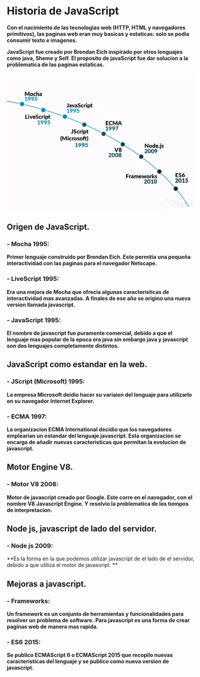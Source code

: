 # Historia de JavaScript

**Con el nacimiento de las tecnologias web (HTTP, HTML y navegadores primitivos), las paginas web eran muy basicas y estaticas:  solo se podia consumir texto e imagenes.**

**JavaScript fue creado por Brendan Eich inspirado por otros lenguajes como java, Sheme y Self. El proposito de javaScript fue dar solucion a la problematica de las paginas estaticas.**

![](../00-historia-javascript/images/historia-javascript.jpg)

## Origen de JavaScript.

### - Mocha 1995: 
**Primer lenguaje construido por Brendan Eich. Este permitia una pequeña interactividad con las paginas para el navegador Netscape.**

### - LiveScript 1995:
**Era una mejora de Mocha que ofrecia algunas caracteristicas de interactividad mas avanzadas. A finales de ese año se origino una nueva version llamada javascript.**

### - JavaScript 1995:
**El nombre de javascript fue puramente comercial, debido a que el lenguaje mas popular de la epoca era java sin embargo java y javascript son dos lenguajes completamente distintos.**


## JavaScript como estandar en la web.

### - JScript (Microsoft) 1995:
**La empresa Microsoft deidio hacer su variaion del lenguaje para utilizarlo en su navegador Internet Explorer.**

### - ECMA 1997:
**La organizacion ECMA International decidio que los navegadores emplearian un estandar del lenguaje javascript. Esta organizacion se encarga de añadir nuevas caracteristicas que permitan la evolucion de javascript.**


## Motor Engine V8.

### - Motor V8 2008:
**Motor de javascript creado por Google. Este corre en el navegador, con el nombre V8 Javascript Engine. Y resolvio la problematica de los tiempos de interpretacion.**


## Node js, javascript de lado del servidor.

### - Node js 2009:
**Es la forma en la que podemos utilizar javascript de el lado de el servidor, debido a que utiliza el motor de javascript. **


## Mejoras a javascript.

### - Frameworks:
**Un framework es un conjunto de herramientas y funcionalidades para resolver un problema de software.**
**Para javascript es una forma de crear paginas web de manera mas rapida.**

### - ES6 2015:
**Se publico ECMAScript 6 o ECMAScript 2015 que recopilo nuevas caracteristicas del lenguaje y se publico como nueva version de javascript.**